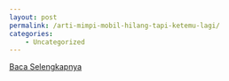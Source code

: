 ```yaml
---
layout: post
permalink: /arti-mimpi-mobil-hilang-tapi-ketemu-lagi/
categories:
    - Uncategorized
---
```


[Baca Selengkapnya](/02)